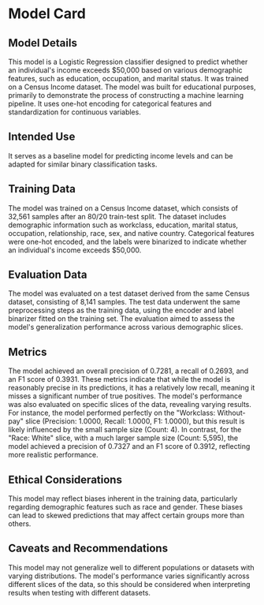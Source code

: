 # Model Card

## Model Details

This model is a Logistic Regression classifier designed to predict whether an individual's income exceeds $50,000 based on various demographic features, such as education, occupation, and marital status.
It was trained on a Census Income dataset. 
The model was built for educational purposes, primarily to demonstrate the process of constructing a machine learning pipeline. 
It uses one-hot encoding for categorical features and standardization for continuous variables.


## Intended Use

It serves as a baseline model for predicting income levels and can be adapted for similar binary classification tasks.


## Training Data

The model was trained on a Census Income dataset, which consists of 32,561 samples after an 80/20 train-test split. 
The dataset includes demographic information such as workclass, education, marital status, occupation, relationship, race, sex, and native country. 
Categorical features were one-hot encoded, and the labels were binarized to indicate whether an individual's income exceeds $50,000.


## Evaluation Data

The model was evaluated on a test dataset derived from the same Census dataset, consisting of 8,141 samples. 
The test data underwent the same preprocessing steps as the training data, using the encoder and label binarizer fitted on the training set. 
The evaluation aimed to assess the model's generalization performance across various demographic slices.


## Metrics

The model achieved an overall precision of 0.7281, a recall of 0.2693, and an F1 score of 0.3931. 
These metrics indicate that while the model is reasonably precise in its predictions, it has a relatively low recall, meaning it misses a significant number of true positives. 
The model's performance was also evaluated on specific slices of the data, revealing varying results. 
For instance, the model performed perfectly on the "Workclass: Without-pay" slice (Precision: 1.0000, Recall: 1.0000, F1: 1.0000), but this result is likely influenced by the small sample size (Count: 4). 
In contrast, for the "Race: White" slice, with a much larger sample size (Count: 5,595), the model achieved a precision of 0.7327 and an F1 score of 0.3912, reflecting more realistic performance.


## Ethical Considerations

This model may reflect biases inherent in the training data, particularly regarding demographic features such as race and gender. 
These biases can lead to skewed predictions that may affect certain groups more than others.


## Caveats and Recommendations

This model may not generalize well to different populations or datasets with varying distributions. 
The model's performance varies significantly across different slices of the data, so this should be considered when interpreting results when testing with different datasets.
